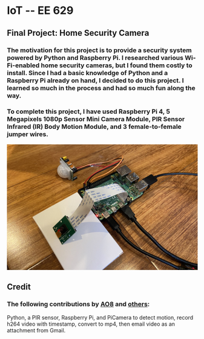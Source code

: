 # IoT -- EE 629

## Final Project: Home Security Camera

###  The motivation for this project is to provide a security system powered by Python and Raspberry Pi. I researched various Wi-Fi-enabled home security cameras, but I found them costly to install. Since I had a basic knowledge of Python and a Raspberry Pi already on hand, I decided to do this project. I learned so much in the process and had so much fun along the way.

### To complete this project, I have used Raspberry Pi 4, 5 Megapixels 1080p Sensor Mini Camera Module, PIR Sensor Infrared (IR) Body Motion Module, and 3 female-to-female jumper wires.

![](images/Project_equipments.jpg)

## Credit

### The following contributions by [AO8](https://gist.github.com/AO8/29e04da9a0410fd672d1e29b65908808#file-motion_video_alert-py) and [others](http://raspi.tv/2013/another-way-to-convert-raspberry-pi-camera-h264-output-to-mp4):
Python, a PIR sensor, Raspberry Pi, and PiCamera to detect motion, record h264 video with timestamp, convert to mp4, then email video as an attachment from Gmail. 
